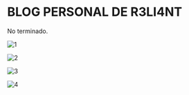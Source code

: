# BLOG PERSONAL DE R3LI4NT

No terminado.

![1](https://github.com/R3LI4NT/blog-personal/assets/75953873/cf0cae0a-2897-477e-aa13-eccba62087ac)

![2](https://github.com/R3LI4NT/blog-personal/assets/75953873/b27f0e37-966d-4372-8d05-54a60c41f759)

![3](https://github.com/R3LI4NT/blog-personal/assets/75953873/3622be6f-92f8-4033-b427-a87ac85cbbf5)

![4](https://github.com/R3LI4NT/blog-personal/assets/75953873/77844cd3-609b-42c8-a469-4cbaa97d592f)

